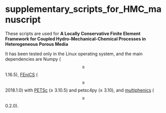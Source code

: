 # supplementary_scripts_for_HMC_manuscript
These scripts are used for **A Locally Conservative Finite Element Framework for Coupled Hydro-Mechanical-Chemical Processes in Heterogeneous Porous Media**

It has been tested only in the Linux operating system, and the main dependencies are Numpy ($$\ge$$ 1.16.5), [FEniCS](https://fenicsproject.org/) ($$\ge$$ 2018.1.0) with  [PETSc](https://www.mcs.anl.gov/petsc/) (&ge; 3.10.5) and petsc4py ($\ge$ 3.10), and [multiphenics](https://mathlab.sissa.it/multiphenics) ($$\ge$$ 0.2.0).
